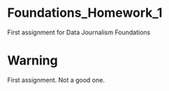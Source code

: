 # Foundations_Homework_1
 First assignment for Data Journalism Foundations

# Warning
 First assignment. Not a good one.
